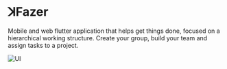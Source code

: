 # ꓘFazer

Mobile and web flutter application that helps get things done, focused on a hierarchical working structure. Create your group, build your team and assign tasks to a project.

![UI](https://user-images.githubusercontent.com/23039656/216971576-b8cc9543-b37d-4ca3-9bb2-ead05734888b.png)

